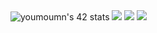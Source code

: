 <img src="https://badge.mediaplus.ma/levi/youmoumn" alt="youmoumn's 42 stats" />
<img src="https://github.com/ayogun/42-project-badges/blob/main/badges/get_next_linee.png?raw=true"/>
<img src="https://github.com/ayogun/42-project-badges/blob/main/badges/libfte.png?raw=true"/>
<img src="https://github.com/ayogun/42-project-badges/blob/main/badges/ft_printfe.png?raw=true"/>
